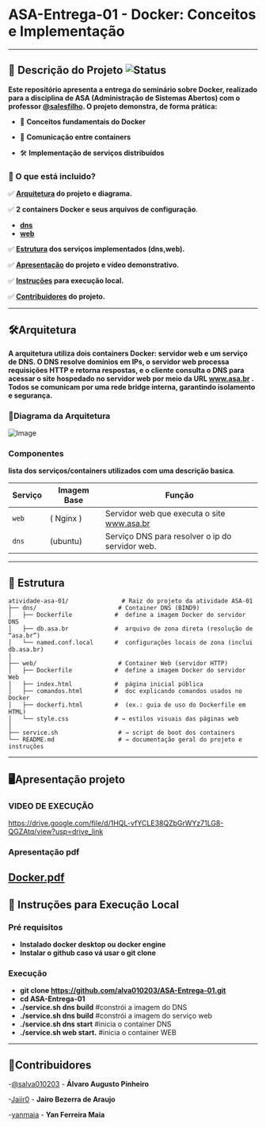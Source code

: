 # ASA-Entrega-01 - Docker: Conceitos e Implementação
---

## 📌 Descrição do Projeto  ![Status](https://img.shields.io/badge/Status-Funcionando-green)
**Este repositório apresenta a entrega do seminário sobre Docker, realizado para a disciplina de ASA (Administração de Sistemas Abertos) com o professor [@salesfilho](https://github.com/salesfilho).
O projeto demonstra, de forma prática:**
- 🐳 **Conceitos fundamentais do Docker**

- 🔗 **Comunicação entre containers**

- 🛠️ **Implementação de serviços distribuídos**

### 🧩 O que está incluido?

✅ **[Arquitetura](#Arquitetura) do projeto e diagrama.**  

✅ **2 containers Docker e seus arquivos de configuração**.  
- **[dns](./atividade-asa-01/dns/)** 
- **[web](./atividade-asa-01/web/)**  

✅ **[Estrutura](#Estrutura) dos serviços implementados (dns,web).**  

✅ **[Apresentação](#Apresentação) do projeto e vídeo demonstrativo.**  

✅ **[Instruções](#Instruções) para execução local.** 

✅ **[Contribuidores](#Contribuidores) do projeto.**

----
<a name="Arquitetura"></a>
## 🛠️Arquitetura 

**A arquitetura utiliza dois containers Docker: servidor web e um serviço de DNS. O DNS resolve domínios em IPs, o servidor web processa requisições HTTP e retorna respostas, e o cliente consulta o DNS para acessar o site hospedado no servidor web por meio da URL www.asa.br . Todos se comunicam por uma rede bridge interna, garantindo isolamento e segurança.**
### 📜Diagrama da Arquitetura
![Image](https://github.com/user-attachments/assets/2e29c5b4-7a29-4ef5-859c-5fce92502147)

### Componentes
**lista dos serviços/containers utilizados com uma descrição basica**.

| Serviço | Imagem Base     | Função                          |
|---------|------------------|---------------------------------|
| `web`   |  ( Nginx )      | Servidor web que executa o site www.asa.br |
| `dns`   | (ubuntu)    | Serviço DNS para resolver o ip do servidor web.   |

---
<a name="Estrutura"></a>
## 📁 Estrutura

```
atividade-asa-01/               # Raiz do projeto da atividade ASA‑01
├── dns/                       # Container DNS (BIND9)
│   ├── Dockerfile            #  define a imagem Docker do servidor DNS
│   ├── db.asa.br             #  arquivo de zona direta (resolução de “asa.br”)
│   └── named.conf.local      #  configurações locais de zona (inclui db.asa.br)
│
├── web/                       # Container Web (servidor HTTP)
│   ├── Dockerfile            #  define a imagem Docker do servidor Web
│   ├── index.html            #  página inicial pública
│   ├── comandos.html         #  doc explicando comandos usados no Docker
│   ├── dockerfi.html         #  (ex.: guia de uso do Dockerfile em HTML)
│   └── style.css             # → estilos visuais das páginas web
│
├── service.sh                 # → script de boot dos containers
└── README.md                  # → documentação geral do projeto e instruções
```
---

<a name="Apresentação"></a>
## 🖥️Apresentação projeto

### VIDEO DE EXECUÇÃO
https://drive.google.com/file/d/1HQL-vfYCLE38QZbGrWYz71LG8-QGZAtq/view?usp=drive_link
### Apresentação pdf
[Docker.pdf](https://github.com/user-attachments/files/20031055/Docker.pdf)
---

<a name="Instruções"></a>
## 🚀 Instruções para Execução Local

### Pré requisitos
-  **Instalado docker desktop ou docker engine**
-  **Instalar o github caso vá usar o git clone**
### Execução
- **git clone https://github.com/alva010203/ASA-Entrega-01.git**
- **cd ASA-Entrega-01**
- **./service.sh dns build**    #constrói a imagem do DNS
- **./service.sh dns build**    #constrói a imagem do serviço web
- **./service.sh dns start**    #inicia o container DNS
- **./service.sh web start.**   #inicia o container WEB

---

<a name="Contribuidores"></a>
## 🤝Contribuidores
 
-[@salva010203](https://github.com/alva010203) - **Álvaro Augusto Pinheiro** 

-[Jaiir0](https://github.com/Jaiir0) - **Jairo Bezerra de Araujo**

-[yanmaia](https://github.com/yanmaia) - **Yan Ferreira Maia**
